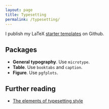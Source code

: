```yaml
---
layout: page
title: Typesetting
permalink: /typesetting/
---
```


I publish my LaTeX [starter templates](https://github.com/annihalated/latex-starter) on Github. 

## Packages
- **General typography**. Use `microtype`.
- **Table**. Use `booktabs` and `caption`.
- **Figure**. Use `pgfplots`.

## Further reading
- [The elements of typesetting style](https://www.mayin.org/ajayshah/MISC/typesetting-etiquette.html)
